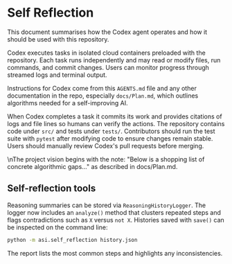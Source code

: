 # Self Reflection

This document summarises how the Codex agent operates and how it should be used with this
repository.

Codex executes tasks in isolated cloud containers preloaded with the repository. Each task runs
independently and may read or modify files, run commands, and commit changes. Users can monitor
progress through streamed logs and terminal output.

Instructions for Codex come from this `AGENTS.md` file and any other documentation in the repo,
especially `docs/Plan.md`, which outlines algorithms needed for a self-improving AI.

When Codex completes a task it commits its work and provides citations of logs and file lines so
humans can verify the actions. The repository contains code under `src/` and tests under
`tests/`. Contributors should run the test suite with `pytest` after modifying code to ensure
changes remain stable. Users should manually review Codex's pull requests before merging.

\nThe project vision begins with the note: "Below is a shopping list of concrete algorithmic
gaps..." as described in docs/Plan.md.

## Self-reflection tools

Reasoning summaries can be stored via `ReasoningHistoryLogger`. The logger now
includes an `analyze()` method that clusters repeated steps and flags
contradictions such as `X` versus `not X`. Histories saved with `save()` can be
inspected on the command line:

```bash
python -m asi.self_reflection history.json
```

The report lists the most common steps and highlights any inconsistencies.
